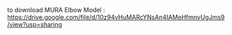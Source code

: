 to download MURA Elbow Model : https://drive.google.com/file/d/10z94vHuMARcYNsAn4IAMeHfmnvUgJms9/view?usp=sharing

